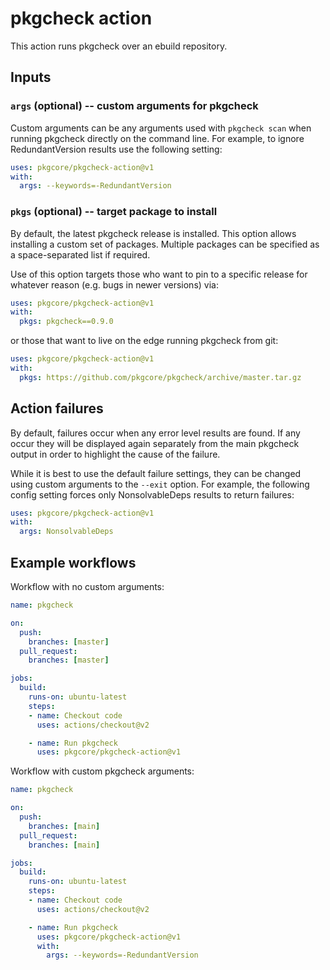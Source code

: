# pkgcheck action

This action runs pkgcheck over an ebuild repository.

## Inputs

### `args` (optional) -- custom arguments for pkgcheck

Custom arguments can be any arguments used with ``pkgcheck scan`` when running
pkgcheck directly on the command line. For example, to ignore RedundantVersion
results use the following setting:

```yaml
uses: pkgcore/pkgcheck-action@v1
with:
  args: --keywords=-RedundantVersion
```

### `pkgs` (optional) -- target package to install

By default, the latest pkgcheck release is installed. This option allows
installing a custom set of packages. Multiple packages can be specified as a
space-separated list if required.

Use of this option targets those who want to pin to a specific release for
whatever reason (e.g. bugs in newer versions) via:

```yaml
uses: pkgcore/pkgcheck-action@v1
with:
  pkgs: pkgcheck==0.9.0
```

or those that want to live on the edge running pkgcheck from git:

```yaml
uses: pkgcore/pkgcheck-action@v1
with:
  pkgs: https://github.com/pkgcore/pkgcheck/archive/master.tar.gz
```

## Action failures

By default, failures occur when any error level results are found. If any occur
they will be displayed again separately from the main pkgcheck output in order
to highlight the cause of the failure.

While it is best to use the default failure settings, they can be changed using
custom arguments to the ``--exit`` option. For example, the following config
setting forces only NonsolvableDeps results to return failures:

```yaml
uses: pkgcore/pkgcheck-action@v1
with:
  args: NonsolvableDeps
```

## Example workflows

Workflow with no custom arguments:

```yaml
name: pkgcheck

on:
  push:
    branches: [master]
  pull_request:
    branches: [master]

jobs:
  build:
    runs-on: ubuntu-latest
    steps:
    - name: Checkout code
      uses: actions/checkout@v2

    - name: Run pkgcheck
      uses: pkgcore/pkgcheck-action@v1
```

Workflow with custom pkgcheck arguments:

```yaml
name: pkgcheck

on:
  push:
    branches: [main]
  pull_request:
    branches: [main]

jobs:
  build:
    runs-on: ubuntu-latest
    steps:
    - name: Checkout code
      uses: actions/checkout@v2

    - name: Run pkgcheck
      uses: pkgcore/pkgcheck-action@v1
      with:
        args: --keywords=-RedundantVersion
```
